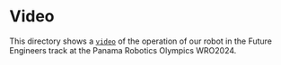 Video
====
This directory shows a [`video`](https://www.youtube.com/watch?v=pdvGdiLsEA0) of the operation of our robot in the Future Engineers track at the Panama Robotics Olympics WRO2024.
